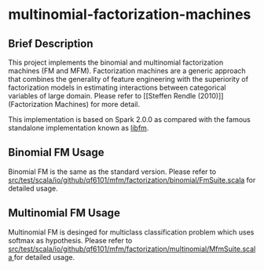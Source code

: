 # multinomial-factorization-machines

## Brief Description

This project implements the binomial and multinomial factorization machines (FM and MFM). Factorization machines are a generic approach that combines the generality of feature engineering with the superiority of factorization models in estimating interactions between categorical variables of large domain. Please refer to [\[Steffen Rendle (2010)\]](Factorization Machines) for more detail.

This implementation is based on Spark 2.0.0 as compared with the famous standalone implementation known as [libfm](http://www.libfm.org/).

## Binomial FM Usage

Binomial FM is the same as the standard version. Please refer to [src/test/scala/io/github/qf6101/mfm/factorization/binomial/FmSuite.scala](src/test/scala/io/github/qf6101/mfm/factorization/binomial/FmSuite.scala
) for detailed usage.

## Multinomial FM Usage

Multinomial FM is desinged for multiclass classification problem which uses softmax as hypothesis. Please refer to [src/test/scala/io/github/qf6101/mfm/factorization/multinomial/MfmSuite.scala
](src/test/scala/io/github/qf6101/mfm/factorization/multinomial/MfmSuite.scala
) for detailed usage.

